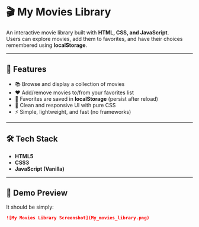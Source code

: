 # 🎬 My Movies Library

An interactive movie library built with **HTML, CSS, and JavaScript**.  
Users can explore movies, add them to favorites, and have their choices remembered using **localStorage**.

---

## 🚀 Features

- 📚 Browse and display a collection of movies
- ❤️ Add/remove movies to/from your favorites list
- 💾 Favorites are saved in **localStorage** (persist after reload)
- 🎨 Clean and responsive UI with pure CSS
- ⚡ Simple, lightweight, and fast (no frameworks)

---

## 🛠️ Tech Stack

- **HTML5**
- **CSS3**
- **JavaScript (Vanilla)**

---

## 📸 Demo Preview

<!-- _(Add a screenshot of your app here)_ -->

It should be simply:

```markdown
![My Movies Library Screenshot](My_movies_library.png)
```
